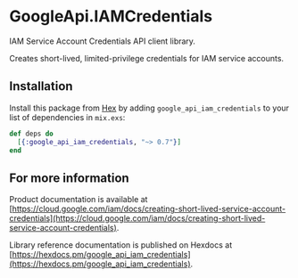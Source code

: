 # GoogleApi.IAMCredentials

IAM Service Account Credentials API client library.

Creates short-lived, limited-privilege credentials for IAM service accounts.

## Installation

Install this package from [Hex](https://hex.pm) by adding
`google_api_iam_credentials` to your list of dependencies in `mix.exs`:

```elixir
def deps do
  [{:google_api_iam_credentials, "~> 0.7"}]
end
```

## For more information

Product documentation is available at [https://cloud.google.com/iam/docs/creating-short-lived-service-account-credentials](https://cloud.google.com/iam/docs/creating-short-lived-service-account-credentials).

Library reference documentation is published on Hexdocs at
[https://hexdocs.pm/google_api_iam_credentials](https://hexdocs.pm/google_api_iam_credentials).
